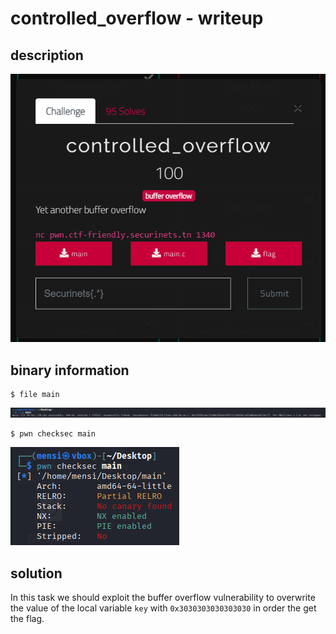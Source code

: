 # controlled_overflow - writeup

## description

![Alt text](img/1.png)

## binary information

```
$ file main
```

![Alt text](img/2.png)

```
$ pwn checksec main
```

![Alt text](img/3.png)

## solution

In this task we should exploit the buffer overflow vulnerability to overwrite the value of the local variable `key` with `0x3030303030303030` in order the get the flag.
